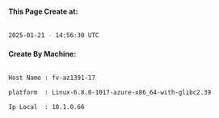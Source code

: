 
   
#### This Page Create at:

```bash

2025-01-21 - 14:56:30 UTC

```

#### Create By Machine:

```bash

Host Name : fv-az1391-17

platform  : Linux-6.8.0-1017-azure-x86_64-with-glibc2.39

Ip Local  : 10.1.0.66

```

